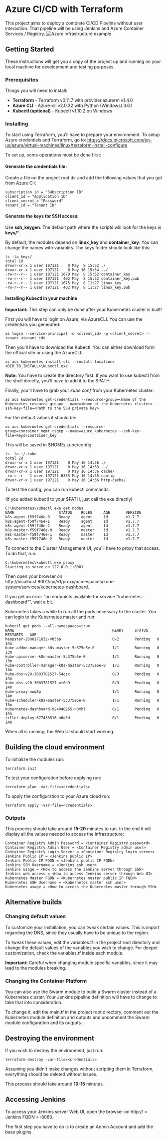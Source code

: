 # Azure CI/CD with Terraform
This project aims to deploy a complete CI/CD Pipeline without user interaction. That pipeline will be using Jenkins and Azure Container Services / Registry.
![Azure infrastructure example](docs/az_infra.png?raw=true)

## Getting Started
These instructions will get you a copy of the project up and running on your local machine for development and testing purposes.

### Prerequisites
Things you will need to install:
* **Terraform** - Terraform v0.11.7 with provider.azurerm v1.4.0
* **Azure CLI** - Azure-cli v2.0.32 with Python (Windows) 3.6.1
* **Kubectl (optional)** - Kubectl v1.10.2 on Windows

### Installing
To start using Terraform, you'll have to prepare your environment. To setup Azure credentials and Terraform, go to:
https://docs.microsoft.com/en-us/azure/virtual-machines/linux/terraform-install-configure

To set up, some operations must be done first:
#### Generate the **credentials** file:
Create a file on the project root dir and add the following values that you got from Azure Cli:
```
subscription_id = "Subscription ID"
client_id = "Application ID"
client_secret = "Password"
tenant_id = "Tenant ID"
```

#### Generate the keys for SSH access:
Use **ssh_keygen**. The default path where the scripts will look for the keys is **keys/***.

By default, the modules depend on **linux_key** and **container_key**. You can change the names with variables.
The keys folder should look like this:
```
ls -la keys/
total 18
drwxr-xr-x 1 user 197121    0 May  8 15:52 ./
drwxr-xr-x 1 user 197121    0 May 16 15:54 ../
-rw-r--r-- 1 user 197121 1679 May  8 15:52 container_key
-rw-r--r-- 1 user 197121  402 May  8 15:52 container_key.pub
-rw-r--r-- 1 user 197121 1675 May  8 11:27 linux_key
-rw-r--r-- 1 user 197121  402 May  8 11:27 linux_key.pub
```

#### Installing Kubectl in your machine
**Important:** This step can only be done after your Kubernetes cluster is built!

First you will have to login on Azure, via AzureCLI. You can use the credentials you generated:
```
az login --service-principal -u <client_id> -p <client_secret> --tenant <tenant_id>
```
Then you'll have to download the Kubectl. You can either download form the official site or using the AzureCLI:
```
az acs kubernetes install-cli --install-location=<DIR_TO_INSTALL>\kubectl.exe
```
**Note:** You have to create the directory first. If you want to use kubectl from the shell directly, you'll have to add it to the $PATH.

Finally, you'll have to grab your *kube.conf* from your Kubernetes cluster:
```
az acs kubernetes get-credentials --resource-group=<Name of the Kubernetes resource group> --name=<Name of the Kubernetes cluster> --ssh-key-file=<Path to the SSH private key>
```
For the default values it should be:
```
az acs kubernetes get-credentials --resource-group=container_mgmt_rsgrp --name=azure_kubernetes --ssh-key-file=keys\container_key
```
This will be saved in $HOME/.kube/config:
```
ls -la ~/.kube
total 28
drwxr-xr-x 1 user 197121    0 May 16 14:36 ./
drwxr-xr-x 1 user 197121    0 May 16 14:33 ../
drwxr-xr-x 1 user 197121    0 May 16 14:36 cache/
-rw-r--r-- 1 user 197121 6355 May 16 14:35 config
drwxr-xr-x 1 user 197121    0 May 16 14:36 http-cache/
```
To test the config, you can run kubectl commands:

(If you added kubectl to your $PATH, just call the exe directly)
```
C:\kubernetes\kubectl.exe get nodes
NAME                    STATUS    ROLES     AGE       VERSION
k8s-agent-f59f746e-0    Ready     agent     1d        v1.7.7
k8s-agent-f59f746e-1    Ready     agent     1d        v1.7.7
k8s-agent-f59f746e-2    Ready     agent     1d        v1.7.7
k8s-master-f59f746e-0   Ready     master    1d        v1.7.7
k8s-master-f59f746e-1   Ready     master    1d        v1.7.7
k8s-master-f59f746e-2   Ready     master    1d        v1.7.7
```
To connect to the Cluster Management UI, you'll have to proxy that access. To do that, run:
```
C:\kubernetes\kubectl.exe proxy
Starting to serve on 127.0.0.1:8001
```
Then open your browser on http://localhost:8001/api/v1/proxy/namespaces/kube-system/services/kubernetes-dashboard.

If you get an error "no endpoints available for service \"kubernetes-dashboard\"", wait a bit.

Kubernetes takes a while to run all the pods necessary to the cluster. You can login to the Kubernetes master and run:
```
kubectl get pods --all-namespaces=true
NAME                                            READY     STATUS    RESTARTS   AGE
heapster-2888171832-vb3bp                       0/2       Pending   0          14m
kube-addon-manager-k8s-master-5c375e5e-0        1/1       Running   0          13m
kube-apiserver-k8s-master-5c375e5e-0            1/1       Running   0          13m
kube-controller-manager-k8s-master-5c375e5e-0   1/1       Running   0          14m
kube-dns-v20-3003781527-54qsx                   0/3       Pending   0          14m
kube-dns-v20-3003781527-mt0n9                   0/3       Pending   0          14m
kube-proxy-nwq8p                                1/1       Running   0          14m
kube-scheduler-k8s-master-5c375e5e-0            1/1       Running   0          13m
kubernetes-dashboard-924040265-n8xhl            0/1       Pending   0          14m
tiller-deploy-677436516-n6q3d                   0/1       Pending   0          14m
```
When all is running, the Web UI should start working.

## Building the cloud environment
To initialize the modules run:
```
terraform init
```
To test your configuration before applying run:
```
terraform plan -var-file=<credentials>
```
To apply the configuration to your Azure cloud run:
```
terraform apply -var-file=<credentials>
```
### Outputs
This process should take around **15-20** minutes to run. In the end it will display all the values needed to access the infrastructure:
```
Container Registry Admin Password = <Container Registry password>
Container Registry Admin User = <Container Registry admin user>
Container Registry Login Server = <Container Registry login server>
Jenkins Public IP = <Jenkins public IP>
Jenkins Public IP FQDN = <Jenkins public IP FQDN>
Jenkins SSH Username = <Jenkins ssh user>
Jenkins usage = <How to access the Jenkins server through SSH>
Jenkins web access = <How to access Jenkins server through Web UI>
Kubernetes Master FQDN = <Kubernetes master public IP FQDN>
Kubernetes SSH Username = <Kubernetes master ssh user>
Kubernetes usage = <How to access the Kubernetes master through SSH>
```
## Alternative builds
### Changing default values
To customize your installation, you can tweak certain values. This is import regarding the DNS, since they usually have to be unique to the region.

To tweak these values, edit the variables.tf in the project root directory and change the default values of the variables you wish to change. For deeper customization, check the variables.tf inside each module.

 **Important:** Careful when changing module specific variables, since it may lead to the modules breaking.

### Changing the Container Platform
You can also use the Swarm module to build a Swarm cluster instead of a Kubernetes cluster. Your Jenkins pipeline definition will have to change to take that into consideration.

To change it, edit the main.tf in the project root directory, comment out the Kubernetes module definition and outputs and uncomment the Swarm module configuration and its outputs.

## Destroying the environment
If you wish to destroy the environment, just run:
```
terraform destroy -var-file=<credentials>
```
Assuming you didn't make changes without scripting them in Terraform, everything should be deleted without issues.

This process should take around **10-15** minutes.

## Accessing Jenkins
To access your Jenkins server Web UI, open the browser on http:// < Jenkins FQDN > :8080.

The first step you have to do is to create an Admin Account and add the base plugins.
